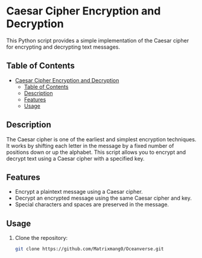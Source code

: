 # Caesar Cipher Encryption and Decryption

This Python script provides a simple implementation of the Caesar cipher for encrypting and decrypting text messages.

## Table of Contents

- [Caesar Cipher Encryption and Decryption](#caesar-cipher-encryption-and-decryption)
  - [Table of Contents](#table-of-contents)
  - [Description](#description)
  - [Features](#features)
  - [Usage](#usage)

## Description

The Caesar cipher is one of the earliest and simplest encryption techniques. It works by shifting each letter in the message by a fixed number of positions down or up the alphabet. This script allows you to encrypt and decrypt text using a Caesar cipher with a specified key.

## Features

- Encrypt a plaintext message using a Caesar cipher.
- Decrypt an encrypted message using the same Caesar cipher and key.
- Special characters and spaces are preserved in the message.

## Usage

1. Clone the repository:

   ```bash
   git clone https://github.com/Matrixmang0/Oceanverse.git
   ```
